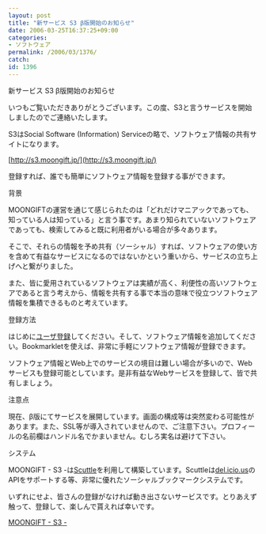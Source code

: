 ```yaml
---
layout: post
title: "新サービス S3 β版開始のお知らせ"
date: 2006-03-25T16:37:25+09:00
categories:
- ソフトウェア
permalink: /2006/03/1376/
catch: 
id: 1396
---
```

新サービス S3 β版開始のお知らせ  
<!--more-->  
いつもご覧いただきありがとうございます。この度、S3と言うサービスを開始しましたのでご連絡いたします。  
  
S3はSocial Software (Information) Serviceの略で、ソフトウェア情報の共有サイトになります。  
  
[http://s3.moongift.jp/](http://s3.moongift.jp/)  
  
登録すれば、誰でも簡単にソフトウェア情報を登録する事ができます。

背景
  

MOONGIFTの運営を通じて感じられたのは「どれだけマニアックであっても、知っている人は知っている」と言う事です。あまり知られていないソフトウェアであっても、検索してみると既に利用者がいる場合が多々あります。

  

そこで、それらの情報を予め共有（ソーシャル）すれば、ソフトウェアの使い方を含めて有益なサービスになるのではないかという重いから、サービスの立ち上げへと繋がりました。

  

また、皆に愛用されているソフトウェアは実績が高く、利便性の高いソフトウェアであると言う考えから、情報を共有する事で本当の意味で役立つソフトウェア情報を集積できるものと考えています。

  

登録方法
  

はじめに[ユーザ登録](http://s3.moongift.jp/register.php)してください。そして、ソフトウェア情報を追加してください。Bookmarkletを使えば、非常に手軽にソフトウェア情報が登録できます。

  

ソフトウェア情報とWeb上でのサービスの境目は難しい場合が多いので、Webサービスも登録可能としています。是非有益なWebサービスを登録して、皆で共有しましょう。

  

注意点
  

現在、β版にてサービスを展開しています。画面の構成等は突然変わる可能性があります。また、SSL等が導入されていませんので、ご注意下さい。プロフィールの名前欄はハンドル名でかまいません。むしろ実名は避けて下さい。

  

システム
  

MOONGIFT - S3 -は[Scuttle](http://sourceforge.net/projects/scuttle/)を利用して構築しています。Scuttleは[del.icio.us](http://del.icio.us/)のAPIをサポートする等、非常に優れたソーシャルブックマークシステムです。

  

いずれにせよ、皆さんの登録がなければ動き出さないサービスです。とりあえず触って、登録して、楽しんで貰えれば幸いです。

  

[MOONGIFT - S3 -](http://s3.moongift.jp/)

